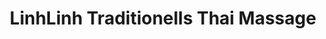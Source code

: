 ---
title: "LinhLinh Traditionells Thai Massage"
url: /koeln/linhlinh-traditionells-thai-massage/
shop: Massage
---